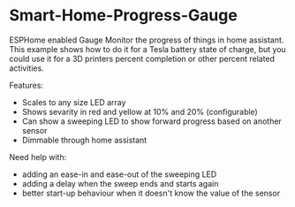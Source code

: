# Smart-Home-Progress-Gauge
ESPHome enabled Gauge
Monitor the progress of things in home assistant. This example shows how to do it for a Tesla battery state of charge, but you could use it for a 3D printers percent completion or other percent related activities.

Features:
- Scales to any size LED array
- Shows sevarity in red and yellow at 10% and 20% (configurable)
- Can show a sweeping LED to show forward progress based on another sensor
- Dimmable through home assistant


Need help with:
- adding an ease-in and ease-out of the sweeping LED
- adding a delay when the sweep ends and starts again
- better start-up behaviour when it doesn't know the value of the sensor
